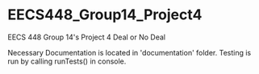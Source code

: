 # EECS448_Group14_Project4
EECS 448 Group 14's Project 4
Deal or No Deal

Necessary Documentation is located in 'documentation' folder. Testing is run by calling runTests() in console.

